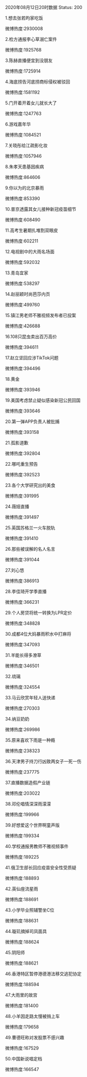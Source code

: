 2020年08月12日20时数据
Status: 200

1.想去张若昀家吃饭

微博热度:2930008

2.检方通报李心草溺亡案件

微博热度:1925768

3.陈赫直播便宜到没朋友

微博热度:1725914

4.海底捞告河底捞商标侵权被驳回

微博热度:1581192

5.门开着开着女儿就长大了

微博热度:1247763

6.游戏嘉年华

微博热度:1084521

7.关晓彤给江疏影化妆

微博热度:1057946

8.朱孝天患基因疾病

微博热度:864606

9.你以为的北京暴雨

微博热度:853390

10.普京透露其女儿接种新冠疫苗细节

微博热度:608490

11.高考生暑期扎堆割双眼皮

微博热度:602211

12.电视剧中的大雨名场面

微博热度:592032

13.青岛宜家

微博热度:538297

14.赵丽颖时尚芭莎内页

微博热度:499760

15.镇江男老师不雅视频发布者已投案

微博热度:426688

16.108只昆虫卖出百万高价

微博热度:394611

17.赵立坚回应涉TikTok问题

微博热度:394496

18.黄金

微博热度:393946

19.美国考虑禁止疑似感染新冠公民回国

微博热度:393646

20.第一弹APP负责人被批捕

微博热度:393158

21.孤影道歉

微博热度:392804

22.哪吒重生预告

微博热度:392523

23.各个大学研究出的美食

微博热度:391995

24.薇娅直播

微博热度:391497

25.英国苏格兰一火车脱轨

微博热度:391410

26.那些被误解的名人名言

微博热度:391044

27.刘心悠

微博热度:386913

28.李佳琦开学季直播

微博热度:366231

29.个人房贷将统一转换为LPR定价

微博热度:348828

30.成都4位大妈暴雨积水中打麻将

微博热度:347093

31.羊能长得多潦草

微博热度:346501

32.琉璃

微博热度:324554

33.马云欣赏年轻人送快递

微博热度:270303

34.纳豆奶奶

微博热度:269986

35.原来喜欢下雨是一种瘾

微博热度:238323

36.天津男子持刀行凶致两女子一死一伤

微博热度:237775

37.直播数据造假产业链

微博热度:203022

38.邓伦唱情深深雨濛濛

微博热度:199966

39.好想爱这个世界啊童声版

微博热度:199334

40.学校通报男教师不雅视频事件

微博热度:189225

41.俄卫生部长回应疫苗安全性受质疑

微博热度:188893

42.英仙座流星雨

微博热度:188691

43.小学毕业照辅警坐C位

微博热度:188631

44.璇玑摘掉司凤面具

微博热度:188624

45.阴阳师

微博热度:188621

46.香港特区暂停港德港法移交逃犯协定

微博热度:188594

47.大雨里的故宫

微博热度:181400

48.小羊因走路太慢被捎上车

微博热度:179658

49.曹德旺称对发股票不感兴趣

微博热度:167529

50.中国新说唱定档

微博热度:166547


